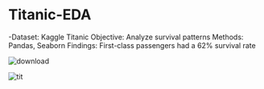 # Titanic-EDA

-Dataset: Kaggle Titanic
Objective: Analyze survival patterns
Methods: Pandas, Seaborn
Findings: First-class passengers had a 62% survival rate

![download](https://github.com/user-attachments/assets/d252a59f-0030-4d1d-a03c-1a99416ff222)


![tit](https://github.com/user-attachments/assets/e36a5089-6a28-4cef-8cae-c420f7422511)
